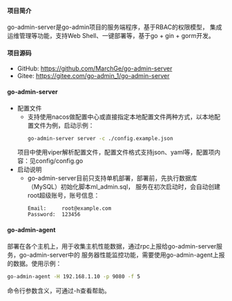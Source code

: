 #### 项目简介
go-admin-server是go-admin项目的服务端程序，基于RBAC的权限模型，
集成运维管理等功能，支持Web Shell、一键部署等，基于go + gin + gorm开发。

#### 项目源码
- GitHub: https://github.com/MarchGe/go-admin-server
- Gitee: https://gitee.com/go-admin_1/go-admin-server

#### go-admin-server
- 配置文件
  - 支持使用nacos做配置中心或直接指定本地配置文件两种方式，以本地配置文件为例，启动示例：
    ```bash 
    go-admin-server server -c ./config.example.json
    ```
  项目中使用viper解析配置文件，配置文件格式支持json、yaml等，配置项内容：见config/config.go
- 启动说明
  - go-admin-server目前只支持单机部署，部署前，先执行数据库（MySQL）初始化脚本ml_admin.sql，
    服务在初次启动时，会自动创建root超级账号，账号信息：
      ```
      Email:     root@example.com
      Password:  123456
    ```
#### go-admin-agent
部署在各个主机上，用于收集主机性能数据，通过rpc上报给go-admin-server服务，go-admin-server中的
服务器性能监控功能，需要使用go-admin-agent上报的数据。使用示例：
```bash
go-admin-agent -H 192.168.1.10 -p 9080 -f 5
```
命令行参数含义，可通过-h查看帮助。
